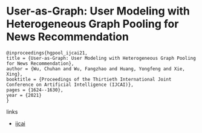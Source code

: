 # User-as-Graph: User Modeling with Heterogeneous Graph Pooling for News Recommendation

```
@inproceedings{hgpool_ijcai21,
title = {User-as-Graph: User Modeling with Heterogeneous Graph Pooling for News Recommendation},
author = {Wu, Chuhan and Wu, Fangzhao and Huang, Yongfeng and Xie, Xing},
booktitle = {Proceedings of the Thirtieth International Joint Conference on Artificial Intelligence (IJCAI)},
pages = {1624--1630},
year = {2021}
}
```

links
- [ijcai](https://www.ijcai.org/proceedings/2021/224)
